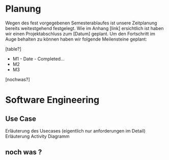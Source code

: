 # Planung
Wegen des fest vorgegebenen Semesterablaufes ist unsere Zeitplanung bereits weitestgehend festgelegt.
Wie im Anhang [link] ersichtlich ist haben wir einen Projektabschluss zum [Datum] geplant.
Um den Fortschritt im Auge behalten zu können haben wir folgende Meilensteine geplant:

[table?]
- M1  -  Date - Completed...
- M2
- M3

[nochwas?]

# Software Engineering
## Use Case
Erläuterung des Usecases (eigentlich nur anforderungen im Detail)
Erläuterung Activity Diagramm

## noch was ?
